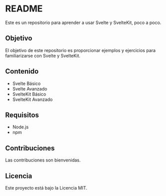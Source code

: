 # README

Este es un repositorio para aprender a usar Svelte y SvelteKit, poco a poco.

## Objetivo

El objetivo de este repositorio es proporcionar ejemplos y ejercicios para familiarizarse con Svelte y SvelteKit.

## Contenido

- Svelte Básico
- Svelte Avanzado
- SvelteKit Básico
- SvelteKit Avanzado

## Requisitos

- Node.js
- npm

## Contribuciones

Las contribuciones son bienvenidas.

## Licencia

Este proyecto está bajo la Licencia MIT.
